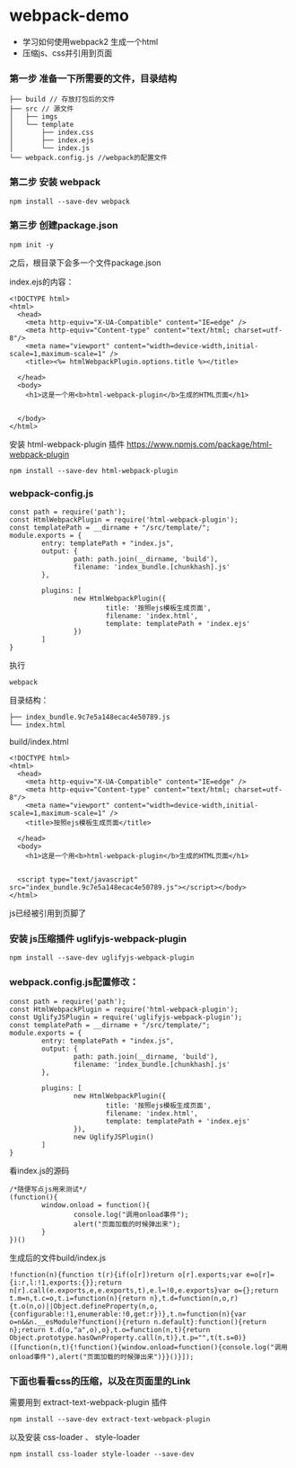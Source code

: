 # webpack-demo
- 学习如何使用webpack2 生成一个html
- 压缩js、css并引用到页面

### 第一步 准备一下所需要的文件，目录结构

```
├── build // 存放打包后的文件
├── src // 源文件
│   ├── imgs
│   └── template
│       ├── index.css
│       ├── index.ejs
│       └── index.js
└── webpack.config.js //webpack的配置文件
```

### 第二步 安装 webpack

```
npm install --save-dev webpack
```

### 第三步 创建package.json

```
npm init -y
```
之后，根目录下会多一个文件package.json

index.ejs的内容：
```
<!DOCTYPE html>
<html>
  <head>
    <meta http-equiv="X-UA-Compatible" content="IE=edge" />
    <meta http-equiv="Content-type" content="text/html; charset=utf-8"/>
    <meta name="viewport" content="width=device-width,initial-scale=1,maximum-scale=1" />
    <title><%= htmlWebpackPlugin.options.title %></title>

  </head>
  <body>
    <h1>这是一个用<b>html-webpack-plugin</b>生成的HTML页面</h1>


  </body>
</html>

```
安装 html-webpack-plugin 插件 https://www.npmjs.com/package/html-webpack-plugin
```
npm install --save-dev html-webpack-plugin
```
### webpack-config.js

```
const path = require('path');
const HtmlWebpackPlugin = require('html-webpack-plugin');
const templatePath = __dirname + "/src/template/";
module.exports = {
        entry: templatePath + "index.js",
        output: {
                path: path.join(__dirname, 'build'),
                filename: 'index_bundle.[chunkhash].js'
        },

        plugins: [
                new HtmlWebpackPlugin({
                        title: '按照ejs模板生成页面',
                        filename: 'index.html',
                        template: templatePath + 'index.ejs'
                })
        ]
}

```
执行  
```
webpack
```
目录结构：
```
├── index_bundle.9c7e5a148ecac4e50789.js
└── index.html

```
build/index.html
```
<!DOCTYPE html>
<html>
  <head>
    <meta http-equiv="X-UA-Compatible" content="IE=edge" />
    <meta http-equiv="Content-type" content="text/html; charset=utf-8"/>
    <meta name="viewport" content="width=device-width,initial-scale=1,maximum-scale=1" />
    <title>按照ejs模板生成页面</title>

  </head>
  <body>
    <h1>这是一个用<b>html-webpack-plugin</b>生成的HTML页面</h1>


  <script type="text/javascript" src="index_bundle.9c7e5a148ecac4e50789.js"></script></body>
</html>

```
js已经被引用到页脚了

### 安装 js压缩插件 uglifyjs-webpack-plugin 
```
npm install --save-dev uglifyjs-webpack-plugin
```
### webpack.config.js配置修改：
```
const path = require('path');
const HtmlWebpackPlugin = require('html-webpack-plugin');
const UglifyJSPlugin = require('uglifyjs-webpack-plugin');
const templatePath = __dirname + "/src/template/";
module.exports = {
        entry: templatePath + "index.js",
        output: {
                path: path.join(__dirname, 'build'),
                filename: 'index_bundle.[chunkhash].js'
        },

        plugins: [
                new HtmlWebpackPlugin({
                        title: '按照ejs模板生成页面',
                        filename: 'index.html',
                        template: templatePath + 'index.ejs'
                }),
                new UglifyJSPlugin()
        ]
}

```
看index.js的源码
```
/*随便写点js用来测试*/
(function(){
        window.onload = function(){
                console.log("调用onload事件");
                alert("页面加载的时候弹出来");
        }
})()

```
生成后的文件build/index.js
```
!function(n){function t(r){if(o[r])return o[r].exports;var e=o[r]={i:r,l:!1,exports:{}};return n[r].call(e.exports,e,e.exports,t),e.l=!0,e.exports}var o={};return t.m=n,t.c=o,t.i=function(n){return n},t.d=function(n,o,r){t.o(n,o)||Object.defineProperty(n,o,{configurable:!1,enumerable:!0,get:r})},t.n=function(n){var o=n&&n.__esModule?function(){return n.default}:function(){return n};return t.d(o,"a",o),o},t.o=function(n,t){return Object.prototype.hasOwnProperty.call(n,t)},t.p="",t(t.s=0)}([function(n,t){!function(){window.onload=function(){console.log("调用onload事件"),alert("页面加载的时候弹出来")}}()}]);

```

### 下面也看看css的压缩，以及在页面里的Link 
需要用到 extract-text-webpack-plugin 插件
```
npm install --save-dev extract-text-webpack-plugin
```
以及安装 css-loader 、 style-loader
```
npm install css-loader style-loader --save-dev
```

